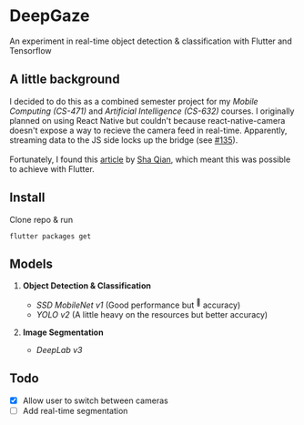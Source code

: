 # DeepGaze

An experiment in real-time object detection & classification with Flutter and Tensorflow

## A little background

I decided to do this as a combined semester project for my _Mobile Computing (CS-471)_ and _Artificial Intelligence (CS-632)_ courses. I originally planned on using React Native but couldn't because react-native-camera doesn't expose a way to recieve the camera feed in real-time. Apparently, streaming data to the JS side locks up the bridge (see [#135](https://github.com/react-native-community/react-native-camera/issues/135#issuecomment-165710613)).
<br><br>
Fortunately, I found this [article](https://blog.usejournal.com/real-time-object-detection-in-flutter-b31c7ff9ef96) by [Sha Qian](https://github.com/shaqian), which meant this was possible to achieve with Flutter.

## Install

Clone repo & run

```
flutter packages get
```

## Models

1. __Object Detection & Classification__
	- _SSD MobileNet v1_ (Good performance but <sup>:poop:</sup> accuracy)
	- _YOLO v2_ (A little heavy on the resources but better accuracy)

2. __Image Segmentation__
	- _DeepLab v3_

## Todo

- [x] Allow user to switch between cameras
- [ ] Add real-time segmentation